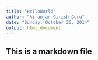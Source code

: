 ```yaml
---
title: "HelloWorld"
author: "Niranjan Girish Guru"
date: "Sunday, October 26, 2014"
output: html_document
---
```


## This is a markdown file
